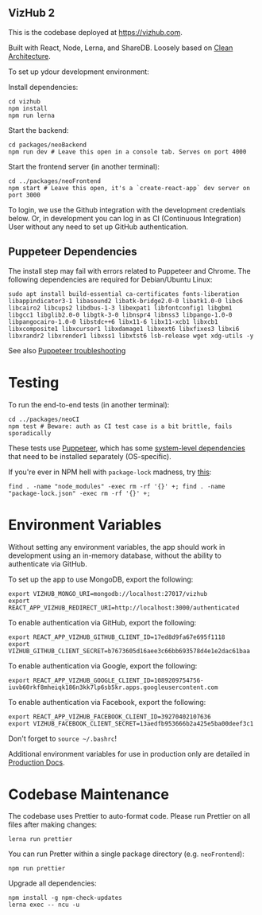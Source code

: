 ## VizHub 2

This is the codebase deployed at https://vizhub.com.

Built with React, Node, Lerna, and ShareDB. Loosely based on [Clean Architecture](https://blog.cleancoder.com/uncle-bob/2012/08/13/the-clean-architecture.html).

To set up ydour development environment:

Install dependencies:
```
cd vizhub
npm install
npm run lerna
```

Start the backend:
```
cd packages/neoBackend
npm run dev # Leave this open in a console tab. Serves on port 4000
```

Start the frontend server (in another terminal):

```
cd ../packages/neoFrontend
npm start # Leave this open, it's a `create-react-app` dev server on port 3000
```

To login, we use the Github integration with the development credentials below. Or, in development you can log in as CI (Continuous Integration) User without any need to set up GitHub authentication.

## Puppeteer Dependencies

The install step may fail with errors related to Puppeteer and Chrome. The following dependencies are required for Debian/Ubuntu Linux:

```
sudo apt install build-essential ca-certificates fonts-liberation libappindicator3-1 libasound2 libatk-bridge2.0-0 libatk1.0-0 libc6 libcairo2 libcups2 libdbus-1-3 libexpat1 libfontconfig1 libgbm1 libgcc1 libglib2.0-0 libgtk-3-0 libnspr4 libnss3 libpango-1.0-0 libpangocairo-1.0-0 libstdc++6 libx11-6 libx11-xcb1 libxcb1 libxcomposite1 libxcursor1 libxdamage1 libxext6 libxfixes3 libxi6 libxrandr2 libxrender1 libxss1 libxtst6 lsb-release wget xdg-utils -y
```

See also [Puppeteer troubleshooting](https://github.com/puppeteer/puppeteer/blob/main/docs/troubleshooting.md)

# Testing

To run the end-to-end tests (in another terminal):

```
cd ../packages/neoCI
npm test # Beware: auth as CI test case is a bit brittle, fails sporadically
```

These tests use [Puppeteer](https://github.com/puppeteer/puppeteer), which has some [system-level dependencies](https://github.com/puppeteer/puppeteer/blob/master/docs/troubleshooting.md#chrome-headless-doesnt-launch-on-unix) that need to be installed separately (OS-specific).

If you're ever in NPM hell with `package-lock` madness, try [this](https://gist.github.com/cancerberoSgx/1892ada276992f78f488a43b3a430c9b):

```
find . -name "node_modules" -exec rm -rf '{}' +; find . -name "package-lock.json" -exec rm -rf '{}' +;
```

# Environment Variables

Without setting any environment variables, the app should work in development using an in-memory database, without the ability to authenticate via GitHub.

To set up the app to use MongoDB, export the following:

```
export VIZHUB_MONGO_URI=mongodb://localhost:27017/vizhub
export REACT_APP_VIZHUB_REDIRECT_URI=http://localhost:3000/authenticated
```

To enable authentication via GitHub, export the following:

```
export REACT_APP_VIZHUB_GITHUB_CLIENT_ID=17ed8d9fa67e695f1118
export VIZHUB_GITHUB_CLIENT_SECRET=b7673605d16aee3c66bb693578d4e1e2dac61baa
```

To enable authentication via Google, export the following:

```
export REACT_APP_VIZHUB_GOOGLE_CLIENT_ID=1089209754756-iuvb60rkf8mheiqk186n3kk7lp6sb5kr.apps.googleusercontent.com
```

To enable authentication via Facebook, export the following:

```
export REACT_APP_VIZHUB_FACEBOOK_CLIENT_ID=39270402107636
export VIZHUB_FACEBOOK_CLIENT_SECRET=13aedfb953666b2a425e5ba00deef3c1
```

Don't forget to `source ~/.bashrc`!

Additional environment variables for use in production only are detailed in [Production Docs](docs/production.md).

# Codebase Maintenance

The codebase uses Prettier to auto-format code. Please run Prettier on all files after making changes:

`lerna run prettier`

You can run Pretter within a single package directory (e.g. `neoFrontend`):

`npm run prettier`

Upgrade all dependencies:

```
npm install -g npm-check-updates
lerna exec -- ncu -u
```
